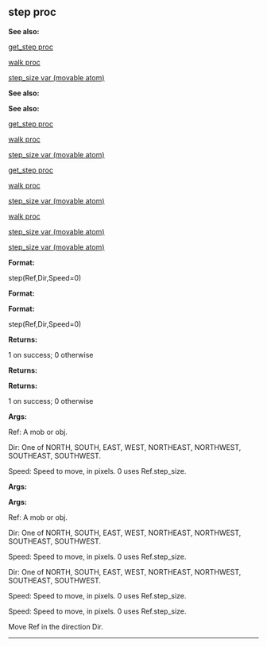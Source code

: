 

 step proc
-----------




**See also:** 


[get\_step proc](#/proc/get_step) 

[walk proc](#/proc/walk) 

[step\_size var (movable atom)](#/atom/movable/var/step_size) 





**See also:** 

**See also:**

[get\_step proc](#/proc/get_step) 

[walk proc](#/proc/walk) 

[step\_size var (movable atom)](#/atom/movable/var/step_size) 



[get\_step proc](#/proc/get_step)

[walk proc](#/proc/walk) 

[step\_size var (movable atom)](#/atom/movable/var/step_size) 


[walk proc](#/proc/walk)

[step\_size var (movable atom)](#/atom/movable/var/step_size) 

[step\_size var (movable atom)](#/atom/movable/var/step_size)


**Format:** 


 step(Ref,Dir,Speed=0)
 


**Format:** 

**Format:**

 step(Ref,Dir,Speed=0)



**Returns:** 


 1 on success; 0 otherwise
 


**Returns:** 

**Returns:**

 1 on success; 0 otherwise



**Args:** 


 Ref: A mob or obj.
 
 Dir: One of NORTH, SOUTH, EAST, WEST, NORTHEAST, NORTHWEST, SOUTHEAST,
 SOUTHWEST.
 
 Speed: Speed to move, in pixels. 0 uses Ref.step\_size.
 




**Args:** 

**Args:**

 Ref: A mob or obj.
 
 Dir: One of NORTH, SOUTH, EAST, WEST, NORTHEAST, NORTHWEST, SOUTHEAST,
 SOUTHWEST.
 
 Speed: Speed to move, in pixels. 0 uses Ref.step\_size.
 



 Dir: One of NORTH, SOUTH, EAST, WEST, NORTHEAST, NORTHWEST, SOUTHEAST,
 SOUTHWEST.
 
 Speed: Speed to move, in pixels. 0 uses Ref.step\_size.
 


 Speed: Speed to move, in pixels. 0 uses Ref.step\_size.


 Move Ref in the direction Dir.





---


